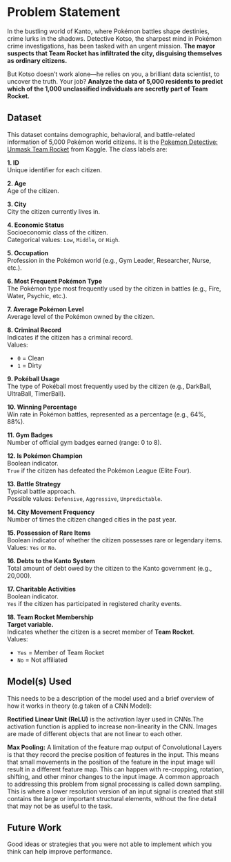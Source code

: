 # Problem Statement 
In the bustling world of Kanto, where Pokémon battles shape destinies, crime lurks in the shadows. Detective Kotso, the sharpest mind in Pokémon crime investigations, has been tasked with an urgent mission. **The mayor suspects that Team Rocket has infiltrated the city, disguising themselves as ordinary citizens.**

But Kotso doesn’t work alone—he relies on you, a brilliant data scientist, to uncover the truth. Your job? **Analyze the data of 5,000 residents to predict which of the 1,000 unclassified individuals are secretly part of Team Rocket.**

## Dataset

This dataset contains demographic, behavioral, and battle-related information of 5,000 Pokémon world citizens. It is the [Pokemon Detective: Unmask Team Rocket](https://www.kaggle.com/datasets/kotsop/pokmon-detective-challenge) from Kaggle.
The class labels are:

**1. ID**  
Unique identifier for each citizen.

**2. Age**  
Age of the citizen.

**3. City**  
City the citizen currently lives in.

**4. Economic Status**  
Socioeconomic class of the citizen.  
Categorical values: `Low`, `Middle`, or `High`.

**5. Occupation**  
Profession in the Pokémon world (e.g., Gym Leader, Researcher, Nurse, etc.).

**6. Most Frequent Pokémon Type**  
The Pokémon type most frequently used by the citizen in battles (e.g., Fire, Water, Psychic, etc.).

**7. Average Pokémon Level**  
Average level of the Pokémon owned by the citizen.

**8. Criminal Record**  
Indicates if the citizen has a criminal record.  
Values:  
- `0` = Clean  
- `1` = Dirty

**9. Pokéball Usage**  
The type of Pokéball most frequently used by the citizen (e.g., DarkBall, UltraBall, TimerBall).

**10. Winning Percentage**  
Win rate in Pokémon battles, represented as a percentage (e.g., 64%, 88%).

**11. Gym Badges**  
Number of official gym badges earned (range: 0 to 8).

**12. Is Pokémon Champion**  
Boolean indicator.  
`True` if the citizen has defeated the Pokémon League (Elite Four).

**13. Battle Strategy**  
Typical battle approach.  
Possible values: `Defensive`, `Aggressive`, `Unpredictable`.

**14. City Movement Frequency**  
Number of times the citizen changed cities in the past year.

**15. Possession of Rare Items**  
Boolean indicator of whether the citizen possesses rare or legendary items.  
Values: `Yes` or `No`.

**16. Debts to the Kanto System**  
Total amount of debt owed by the citizen to the Kanto government (e.g., 20,000).

**17. Charitable Activities**  
Boolean indicator.  
`Yes` if the citizen has participated in registered charity events.

**18. Team Rocket Membership**  
**Target variable.**  
Indicates whether the citizen is a secret member of **Team Rocket**.  
Values:  
- `Yes` = Member of Team Rocket  
- `No` = Not affiliated

## Model(s) Used

This needs to be a description of the model used and a brief overview of how it works in theory (e.g taken of a CNN Model): 


**Rectified Linear Unit (ReLU)** is the activation layer used in CNNs.The activation function is applied to increase non-linearity in the CNN. Images are made of different objects that are not linear to each other.


**Max Pooling:** A limitation of the feature map output of Convolutional Layers is that they record the precise position of features in the input. This means that small movements in the position of the feature in the input image will result in a different feature map. This can happen with re-cropping, rotation, shifting, and other minor changes to the input image. A common approach to addressing this problem from signal processing is called down sampling. This is where a lower resolution version of an input signal is created that still contains the large or important structural elements, without the fine detail that may not be as useful to the task.

## Future Work
Good ideas or strategies that you were not able to implement which you think can help  improve performance.
